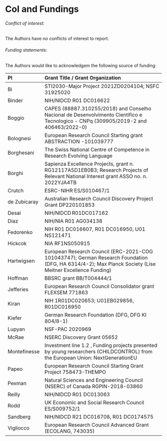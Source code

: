 CoI and Fundings
=======================

######  Conflict of interest:
The Authors have no conflicts of interest to report. 

######  Funding statements:
The Authors would like to acknowledgem the following source of funding:

| PI                | Grant Title / Grant Organization  | 
| :---------------- | :-------------------------------- | 
| Bi |  STI2030-Major Project 2021ZD0204104; NSFC 31925020 |
| Binder | NIH/NIDCD R01 DC016622  |
| Boggio | CAPES (88887.310255/2018) and Conselho Nacional de Desenvolvimento Cientifico e Tecnologico - CNPq (309905/2019-2 and 406463/2022-0) |
| Bolognesi | European Research Council Starting grant ABSTRACTION -101039777 |
| Borghesani | The Swiss National Centre of Competence in Research Evolving Language 
| Borghi |  Sapienza Excellence Projects, grant n. RG12117A5D1EB0B3; Research Projects of Relevant National Interest grant ASSO no. n. 2022YJA4TB |  
| Crutch | ESRC-NIHR ES/S010467/1 |
| de Zubicaray | Australian Research Council Discovery Project Grant DP220101853 |
| Desai | NIH/NIDCD R01DC017162 |
| Diaz | NIH/NIA R01 AG034138 |   
| Fedorenko | NIH R01 DC016607, R01 DC016950, U01 NS121471 |
| Hickcok | NIA RF1NS050915 |
| Hartwigsen | European Research Council (ERC-2021-COG 101043747); German Research Foundation (DFG, HA 6314/4-2); Max Planck Society (Lise Meitner Excellence Funding) |
| Hoffman | BBSRC grant BB/T004444/1|
| Jefferies | European Research Council Consolidator grant FLEXSEM 771863 |
| Kiran | NIH 1R01DC020653; U01EB029856, R01DC016950 |
| Kiefer | German Research Foundation (DFG, DFG KI 804/8-1) |
| Lupyan | NSF-PAC 2020969 |
| McRae | NSERC Discovery Grant 05652 |
| Montefinesse | Investment line 1.2 ‚ Funding projects presented by young researchers (CHILDCONTROL) from the European Union: NextGenerationEU |
| Papeo | European Research Council Starting Grant Project 758473-THEMPO |
| Pexman | Natural Sciences and Engineering Council (NSERC) of Canada RGPIN-2018-03860 |
| Reilly | NIH/NIDCD R01 DC013063  |
| Rodd | UK Economic and Social Research Council ES/S009752/1 |
| Sandberg | NIH/NIDCD R21 DC016708, R01 DC0174575 |
| Vigliocco | European Research Council Advanced Grant (ECOLANG, 743035) |



